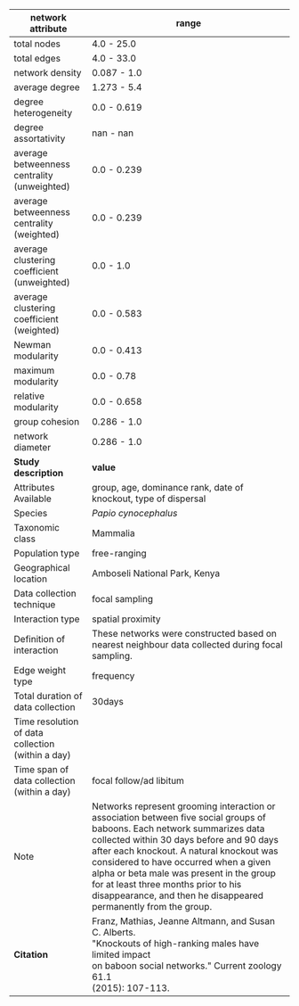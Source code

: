 network attribute|range
---|---
total nodes|4.0 - 25.0
total edges|4.0 - 33.0
network density|0.087 - 1.0
average degree|1.273 - 5.4
degree heterogeneity|0.0 - 0.619
degree assortativity|nan - nan
average betweenness centrality (unweighted)|0.0 - 0.239
average betweenness centrality (weighted)|0.0 - 0.239
average clustering coefficient (unweighted)|0.0 - 1.0
average clustering coefficient (weighted)|0.0 - 0.583
Newman modularity|0.0 - 0.413
maximum modularity|0.0 - 0.78
relative modularity|0.0 - 0.658
group cohesion|0.286 - 1.0
network diameter|0.286 - 1.0
**Study description**|**value**
Attributes Available|group, age, dominance rank, date of knockout, type of dispersal
Species|*Papio cynocephalus*
Taxonomic class|Mammalia
Population type|free-ranging
Geographical location|Amboseli National Park, Kenya
Data collection technique|focal sampling
Interaction type|spatial proximity
Definition of interaction|These networks were constructed based on nearest neighbour data collected during focal sampling.
Edge weight type|frequency
Total duration of data collection|30days
Time resolution of data collection (within a day)|
Time span of data collection (within a day)|focal follow/ad libitum
Note|Networks represent grooming interaction or association between five social groups of baboons. Each network  summarizes data collected within 30 days before and 90 days after each knockout. A natural knockout was considered to have occurred when a given alpha or beta male was present in the group for at least three months prior to his disappearance, and then he disappeared permanently from the group.
**Citation** | Franz, Mathias, Jeanne Altmann, and Susan C. Alberts. <br> "Knockouts of high-ranking males have limited impact <br> on baboon social networks." Current zoology 61.1 <br> (2015): 107-113.